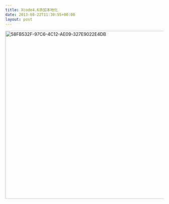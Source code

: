 ```yaml
---
title: Xcode4.6添加本地化
date: 2013-08-22T11:30:55+00:00
layout: post
---
```

[<img src="http://blog.yikuyiku.com/wp-content/uploads/58FB532F-97C6-4C12-AE09-327E9022E4DB.jpg" alt="58FB532F-97C6-4C12-AE09-327E9022E4DB" width="811" height="532" class="alignnone size-full wp-image-3716" />](http://blog.yikuyiku.com/wp-content/uploads/58FB532F-97C6-4C12-AE09-327E9022E4DB.jpg)
